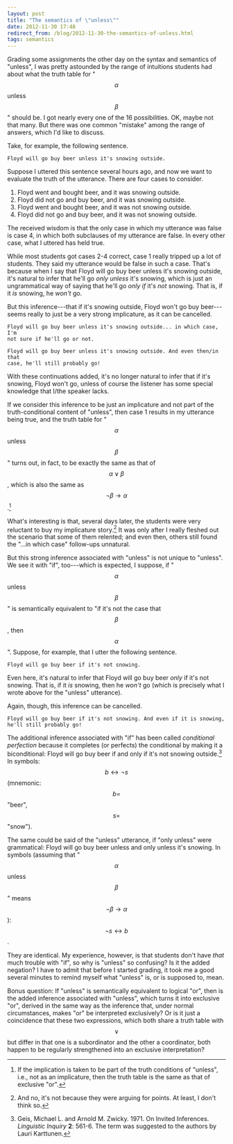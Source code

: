 ```yaml
---
layout: post
title: "The semantics of \"unless\""
date: 2012-11-30 17:48
redirect_from: /blog/2012-11-30-the-semantics-of-unless.html
tags: semantics
---
```


Grading some assignments the other day on the syntax and semantics of "unless",
I was pretty astounded by the range of intuitions students had about what the
truth table for "$$\alpha$$ unless $$\beta$$" should be. I got nearly every one
of the 16 possibilities. OK, maybe not that many. But there was one common
"mistake" among the range of answers, which I'd like to discuss.

Take, for example, the following sentence.

    Floyd will go buy beer unless it's snowing outside.

Suppose I uttered this sentence several hours ago, and now we want to evaluate
the truth of the utterance. There are four cases to consider.

1.  Floyd went and bought beer, and it was snowing outside.
2.  Floyd did not go and buy beer, and it was snowing outside.
3.  Floyd went and bought beer, and it was not snowing outside.
4.  Floyd did not go and buy beer, and it was not snowing outside.

The received wisdom is that the only case in which my utterance was false is
case 4, in which both subclauses of my utterance are false. In every other
case, what I uttered has held true.

While most students got cases 2-4 correct, case 1 really tripped up a lot of
students. They said my utterance would be false in such a case. That's because
when I say that Floyd will go buy beer unless it's snowing outside, it's
natural to infer that he'll go *only unless* it's snowing, which is just an
ungrammatical way of saying that he'll go *only if* it's *not* snowing. That
is, if it *is* snowing, he *won't* go.

But this inference---that if it's snowing outside, Floyd won't go buy
beer---seems really to just be a very strong implicature, as it can be
cancelled.

    Floyd will go buy beer unless it's snowing outside... in which case, I'm
    not sure if he'll go or not.

    Floyd will go buy beer unless it's snowing outside. And even then/in that
    case, he'll still probably go!

With these continuations added, it's no longer natural to infer that if it's
snowing, Floyd won't go, unless of course the listener has some special
knowledge that I/the speaker lacks.

If we consider this inference to be just an implicature and not part of the
truth-conditional content of "unless", then case 1 results in my utterance
being true, and the truth table for "$$\alpha$$ unless $$\beta$$" turns out, in
fact, to be exactly the same as that of $$\alpha \lor \beta$$, which is also
the same as $$\lnot\beta \to \alpha$$.[^xor]

[^xor]: If the implication is taken to be part of the truth conditions of
        "unless", i.e., not as an implicature, then the truth table is the same
        as that of exclusive "or".

What's interesting is that, several days later, the students were very
reluctant to buy my implicature story.[^pts] It was only after I really fleshed
out the scenario that some of them relented; and even then, others still found
the "...in which case" follow-ups unnatural.

[^pts]: And no, it's not because they were arguing for points.  At least, I
        don't think so.

But this strong inference associated with "unless" is not unique to "unless".
We see it with "if", too---which is expected, I suppose, if "$$\alpha$$ unless
$$\beta$$" is semantically equivalent to "if it's not the case that $$\beta$$,
then $$\alpha$$". Suppose, for example, that I utter the following sentence.

    Floyd will go buy beer if it's not snowing.

Even here, it's natural to infer that Floyd will go buy beer *only* if it's not
snowing. That is, if it *is* snowing, then he *won't* go (which is precisely
what I wrote above for the "unless" utterance).

Again, though, this inference can be cancelled.

    Floyd will go buy beer if it's not snowing. And even if it is snowing,
    he'll still probably go!

The additional inference associated with "if" has been called *conditional
perfection* because it completes (or perfects) the conditional by making it a
biconditional: Floyd will go buy beer if and only if it's not snowing
outside.[^gz] In symbols: $$b \leftrightarrow \lnot s$$ (mnemonic: $$b =$$
"beer", $$s =$$ "snow").

[^gz]: Geis, Michael L. and Arnold M.  Zwicky. 1971. On Invited Inferences.
       *Linguistic Inquiry* **2**: 561-6. The term was suggested to the authors
       by Lauri Karttunen.

The same could be said of the "unless" utterance, if "only unless" were
grammatical: Floyd will go buy beer unless and only unless it's snowing. In
symbols (assuming that "$$\alpha$$ unless $$\beta$$" means $$\lnot\beta \to
\alpha$$): $$\lnot s \leftrightarrow b$$.

They are identical. My experience, however, is that students don't have *that*
much trouble with "if", so why is "unless" so confusing? Is it the added
negation? I have to admit that before I started grading, it took me a good
several minutes to remind myself what "unless" is, or is supposed to, mean.

Bonus question: If "unless" is semantically equivalent to logical "or", then is
the added inference associated with "unless", which turns it into exclusive
"or", derived in the same way as the inference that, under normal
circumstances, makes "or" be interpreted exclusively? Or is it just a
coincidence that these two expressions, which both share a truth table with
$$\lor$$ but differ in that one is a subordinator and the other a coordinator,
both happen to be regularly strengthened into an exclusive interpretation?
